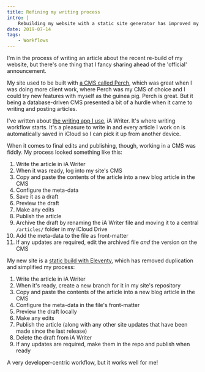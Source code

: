 ```yaml
---
title: Refining my writing process
intro: |
    Rebuilding my website with a static site generator has improved my writing workflow.
date: 2019-07-14
tags:
    - Workflows
---
```


I'm in the process of writing an article about the recent re-build of my website, but there's one thing that I fancy sharing ahead of the 'official' announcement.

My site used to be built with [a CMS called Perch](https://grabaperch.com), which was great when I was doing more client work, where Perch was my CMS of choice and I could try new features with myself as the guinea pig. Perch is great. But it being a database-driven CMS presented a bit of a hurdle when it came to writing and posting articles.

I've written about [the writing app I use](/blog/in-search-of-the-best-writing-app), iA Writer. It's where writing workflow starts. It's a pleasure to write in and every article I work on is automatically saved in iCloud so I can pick it up from another device.

When it comes to final edits and publishing, though, working in a CMS was fiddly. My process looked something like this:

1. Write the article in iA Writer
2. When it was ready, log into my site's CMS
3. Copy and paste the contents of the article into a new blog article in the CMS
4. Configure the meta-data
5. Save it as a draft
6. Preview the draft
7. Make any edits
8. Publish the article
9. Archive the draft by renaming the iA Writer file and moving it to a central `/articles/` folder in my iCloud Drive
10. Add the meta-data to the file as front-matter
11. If any updates are required, edit the archived file *and* the version on the CMS

My new site is a [static build with Eleventy](https://www.11ty.io/), which has removed duplication and simplified my process:

1. Write the article in iA Writer
2. When it's ready, create a new branch for it in my site's repository
3. Copy and paste the contents of the article into a new blog article in the CMS
4. Configure the meta-data in the file's front-matter
5. Preview the draft locally
6. Make any edits
7. Publish the article (along with any other site updates that have been made since the last release)
8. Delete the draft from iA Writer
9. If any updates are required, make them in the repo and publish when ready

A very developer-centric workflow, but it works well for me!
